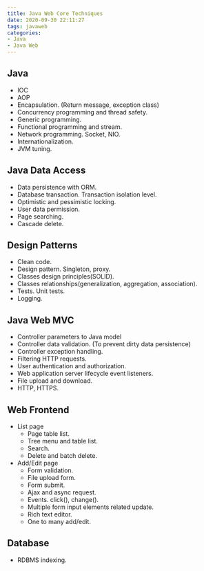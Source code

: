```yaml
---
title: Java Web Core Techniques
date: 2020-09-30 22:11:27
tags: javaweb
categories:
- Java
- Java Web
---
```


## Java

- IOC
- AOP
- Encapsulation. (Return message, exception class)
- Concurrency programming and thread safety.
- Generic programming.
- Functional programming and stream.
- Network programming. Socket, NIO.
- Internationalization.
- JVM tuning.

##  Java Data Access

- Data persistence with ORM.
- Database transaction. Transaction isolation level. 
- Optimistic and pessimistic locking.
- User data permission.
- Page searching.
- Cascade delete.



## Design Patterns

- Clean code.
- Design pattern. Singleton, proxy.
- Classes design principles(SOLID). 
- Classes relationships(generalization, aggregation, association).
- Tests. Unit tests.
- Logging.



## Java Web MVC

- Controller parameters to Java model
- Controller data validation. (To prevent dirty data persistence)
- Controller exception handling.
- Filtering HTTP requests.
- User authentication and authorization.
- Web application server lifecycle event listeners.
- File upload and download.
- HTTP, HTTPS.



## Web Frontend

- List page
  - Page table list.
  - Tree menu and table list.
  - Search.
  - Delete and batch delete.
- Add/Edit page
  - Form validation.
  - File upload form.
  - Form submit.
  - Ajax and async request.
  - Events. click(), change().
  - Multiple form input elements related update.
  - Rich text editor.
  - One to many add/edit.



## Database

- RDBMS indexing.